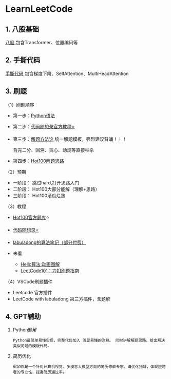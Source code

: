 # LearnLeetCode

## 1. 八股基础
[八股](八股.md),包含Transformer、位置编码等

## 2. 手撕代码
[手撕代码](手撕代码.md),包含梯度下降、SelfAttention、MultiHeadAttention

## 3. 刷题

（1）刷题顺序

- 第一步：[Python语法](Python语法.md)
- 第二步：[代码随想录官方教程⭐️](https://www.programmercarl.com/)
- 第三步：[解题方法论](解题方法论.md)     统一解题模板，强烈建议背诵！！！
  
  背完二分、回溯、贪心、动规等直接秒杀
- 第四步：[Hot100解题思路](hot100解题思路.md)   

（2）预期

- 一阶段： 跳过hard,打开思路入门
- 二阶段： Hot100大部分能解（理解+思路）
- 三阶段： Hot100滚瓜烂熟

（3）教程

- [Hot100官方题库](https://leetcode.cn/studyplan/top-100-liked/)⭐️
- [代码随想录⭐️](https://www.programmercarl.com/)
- [labuladong的算法笔记（部分付费）](https://labuladong.online/algo/home/)


- 未看
  - [Hello算法:动画图解](https://www.hello-algo.com/chapter_hello_algo/)
  - [LeetCode101：力扣刷题指南](https://github.com/changgyhub/leetcode_101)

（4）VSCode刷题插件

- Leetcode 官方插件
- LeetCode with labuladong 第三方插件，含题解

## 4. GPT辅助

1. Python题解

   ```
   Python最简单易懂实现，完整代码加入 浅显易懂的注释。 同时讲解解题思路，给出解决类似问题的模板代码。
   ```

2. 简历优化

    ```
    假如你是一个针对计算机视觉、多模态大模型方向的简历修改专家。请优化措辞，体现应聘者的专业性，提高简历通过率。
    ```

